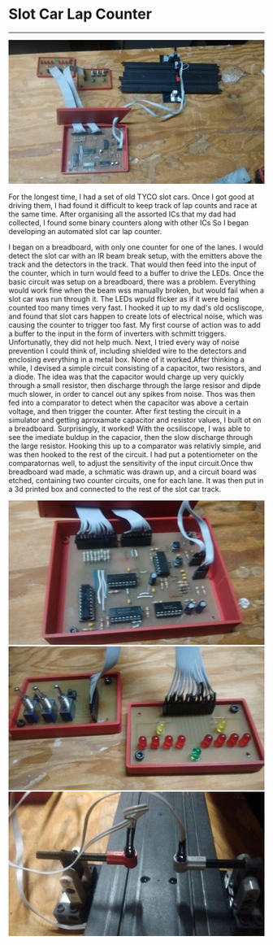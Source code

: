 # Slot Car Lap Counter
---

![Lap Counter Image](img/lapcounter.jpg)

For the longest time, I had a set of old TYCO slot cars. Once I got good at driving them, I had found it difficult to keep track of lap counts and race at the same time. After organising all the assorted ICs that my dad had collected, I found some binary counters along with other ICs So I began developing an automated slot car lap counter.


I began on a breadboard, with only one counter for one of the lanes. I would detect the slot car with an IR beam break setup, with the emitters above the track and the detectors in the track. That would then feed into the input of the counter, which in turn would feed to a buffer to drive the LEDs. Once the basic circuit was setup on a breadboard, there was a problem. Everything would work fine when the beam wss manually broken, but would fail when a slot car was run through it. The LEDs wpuld flicker as if it were being counted too many times very fast. I hooked it up to my dad's old ocsliscope, and found that slot cars happen to create lots of electrical noise, which was causing the counter to trigger too fast. My first course of action was to add a buffer to the input in the form of inverters with schmitt triggers. Unfortunatly, they did not help much. Next, I tried every way of noise prevention I could think of, including shielded wire to the detectors and enclosing everything in a metal box. None of it worked.After thinking a while, I devised a simple circuit consisting of a capacitor, two resistors, and a diode. The idea was that the capacitor would charge up very quickly through a small resistor, then discharge through the large resisor and dipde much slower, in order to cancel out any spikes from noise. Thos was then fed into a comparator to detect when the capacitor was above a certain voltage, and then trigger the counter. After first testing the circuit in a simulator and getting aproxamate capacitor and resistor values, I built ot on a breadboard. Surprisingly, it worked! With the ocsiliscope, I was able to see the imediate buldup in the capacior, then the slow discharge through the large resistor. Hooking this up to a comparator was relativly simple, and was then hooked to the rest of the circuit. I had put a potentiometer on the comparatornas well, to adjust the sensitivity of the input circuit.Once thw breadboard wad made, a schmatic was drawn up, and a circuit board was etched, containing two counter circuits, one for each lane. It was then put in a 3d printed box and connected to the rest of the slot car track.

![Lap Counter Main Board](img/lapcounter_main.jpg)
![Lap Counter Aux Boards](img/lapcounter_aux.jpg)
![Lap Counter Track](img/lapcounter_track.jpg)
